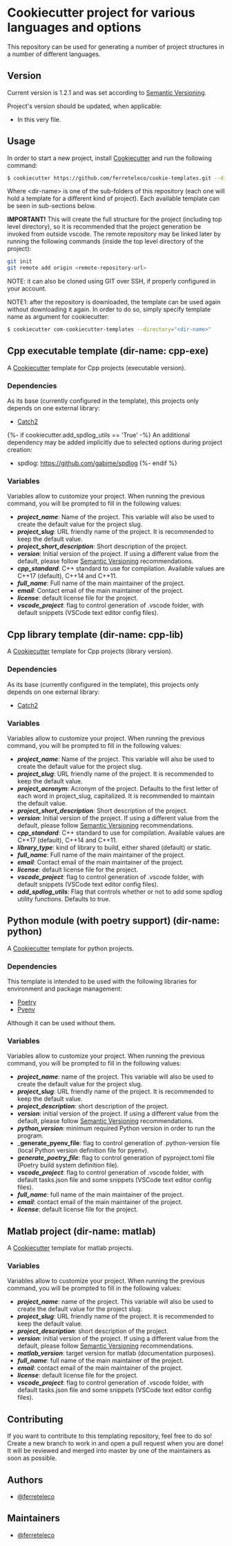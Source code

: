 # Cookiecutter project for various languages and options

This repository can be used for generating a number of project structures in a number of different
languages.

## Version

Current version is 1.2.1 and was set according to [Semantic Versioning](https://semver.org/spec/v2.0.0.html).

Project's version should be updated, when applicable:

- In this very file.

## Usage

In order to start a new project, install [Cookiecutter](https://cookiecutter.readthedocs.io/en/latest/) and run the following command:

```bash
$ cookiecutter https://github.com/ferreteleco/cookie-templates.git --directory="<dir-name>"
```

Where \<dir-name\> is one of the sub-folders of this repository (each one will hold a template for a
different kind of project). Each available template can be seen in sub-sections below.

**IMPORTANT!** This will create the full structure for the project (including top level directory),
so it is recommended that the project generation be invoked from outside vscode. The remote
repository may be linked later by running the following commands (inside the top level directory of
the project):

```bash
git init
git remote add origin <remote-repository-url>
```

NOTE: it can also be cloned using GIT over SSH, if properly configured in your account.

NOTE1: after the repository is downloaded, the template can be used again without downloading it
again. In order to do so, simply specify template name as argument for cookiecutter:

```bash
$ cookiecutter com-cookiecutter-templates --directory="<dir-name>"
```

## Cpp executable template (dir-name: cpp-exe)

A [Cookiecutter](https://cookiecutter.readthedocs.io/en/latest/) template for Cpp projects
(executable version).

### Dependencies

As its base (currently configured in the template), this projects only depends on one external
library:

- [Catch2](https://github.com/catchorg/Catch2)

{%- if cookiecutter.add_spdlog_utils == 'True' -%}
An additional dependency may be added implicitly due to selected options during project creation:

- spdlog: <https://github.com/gabime/spdlog>
{%- endif %}

### Variables

Variables allow to customize your project. When running the previous command, you will be prompted
to fill in the following values:

- _**project_name**_: Name of the project. This variable will also be used to create the default
  value for the project slug.
- _**project_slug**_: URL friendly name of the project. It is recommended to keep the default value.
- _**project_short_description**_: Short description of the project.
- _**version**_: Initial version of the project. If using a different value from the default, please
  follow [Semantic Versioning](https://semver.org/) recommendations.
- _**cpp_standard**_: C++ standard to use for compilation. Available values are C++17 (default),
  C++14 and C++11.
- _**full_name**_: Full name of the main maintainer of the project.
- _**email**_: Contact email of the main maintainer of the project.
- _**license**_: default license file for the project.
- _**vscode_project**_: flag to control generation of .vscode folder, with default snippets (VSCode
  text editor config files).

## Cpp library template (dir-name: cpp-lib)

A [Cookiecutter](https://cookiecutter.readthedocs.io/en/latest/) template for Cpp projects (library
version).

### Dependencies

As its base (currently configured in the template), this projects only depends on one external
library:

- [Catch2](https://github.com/catchorg/Catch2)

### Variables

Variables allow to customize your project. When running the previous command, you will be prompted
to fill in the following values:

- _**project_name**_: Name of the project. This variable will also be used to create the default
  value for the project slug.
- _**project_slug**_: URL friendly name of the project. It is recommended to keep the default value.
- _**project_acronym**_: Acronym of the project. Defaults to the first letter of each word in
  project_slug, capitalized. It is recommended to maintain the default value.
- _**project_short_description**_: Short description of the project.
- _**version**_: Initial version of the project. If using a different value from the default, please
  follow [Semantic Versioning](https://semver.org/) recommendations.
- _**cpp_standard**_: C++ standard to use for compilation. Available values are C++17 (default),
  C++14 and C++11.
- _**library_type**_: kind of library to build, either shared (default) or static.
- _**full_name**_: Full name of the main maintainer of the project.
- _**email**_: Contact email of the main maintainer of the project.
- _**license**_: default license file for the project.
- _**vscode_project**_: flag to control generation of .vscode folder, with default snippets (VSCode
  text editor config files).
- _**add_spdlog_utils**_: Flag that controls whether or not to add some spdlog utility functions.
  Defaults to true.

## Python module (with poetry support) (dir-name: python)

A [Cookiecutter](https://cookiecutter.readthedocs.io/en/latest/) template for python projects.

### Dependencies

This template is intended to be used with the following libraries for environment and package
management:

- [Poetry](https://github.com/python-poetry/poetry)
- [Pyenv](https://github.com/pyenv/pyenv)

Although it can be used without them.

### Variables

Variables allow to customize your project. When running the previous command, you will be prompted
to fill in the following values:

- _**project_name**_: name of the project. This variable will also be used to create the default
  value for the project slug.
- _**project_slug**_: URL friendly name of the project. It is recommended to keep the default value.
- _**project_description**_: short description of the project.
- _**version**_: initial version of the project. If using a different value from the
  default, please follow [Semantic Versioning](https://semver.org/) recommendations.
- _**python_version**_: minimum required Python version in order to run the program.
- _**generate_pyenv_file**: flag to control generation of .python-version file (local Python version
  definition file for pyenv).
- _**generate_poetry_file**_: flag to control generation of pyproject.toml file (Poetry build system
  definition file).
- _**vscode_project**_: flag to control generation of .vscode folder, with default tasks.json file
  and some snippets (VSCode text editor config files).
- _**full_name**_: full name of the main maintainer of the project.
- _**email**_: contact email of the main maintainer of the project.
- _**license**_: default license file for the project.

## Matlab project (dir-name: matlab)

A [Cookiecutter](https://cookiecutter.readthedocs.io/en/latest/) template for matlab projects.

### Variables

Variables allow to customize your project. When running the previous command, you will be prompted
to fill in the following values:

- _**project_name**_: name of the project. This variable will also be used to create the default
  value for the project slug.
- _**project_slug**_: URL friendly name of the project. It is recommended to keep the default value.
- _**project_description**_: short description of the project.
- _**version**_: initial version of the project. If using a different value from the default, please
   follow [Semantic Versioning](https://semver.org/) recommendations.
- _**matlab_version**_: target version for matlab (documentation purposes).
- _**full_name**_: full name of the main maintainer of the project.
- _**email**_: contact email of the main maintainer of the project.
- _**license**_: default license file for the project.
- _**vscode_project**_: flag to control generation of .vscode folder, with default tasks.json file
  and some snippets (VSCode text editor config files).

## Contributing

If you want to contribute to this templating repository, feel free to do so! Create a new branch to
work in and open a pull request when you are done! It will be reviewed and merged into master by one
of the maintainers as soon as possible.

## Authors

- [@ferreteleco](https://www.github.com/ferreteleco)

## Maintainers

- [@ferreteleco](https://www.github.com/ferreteleco)
